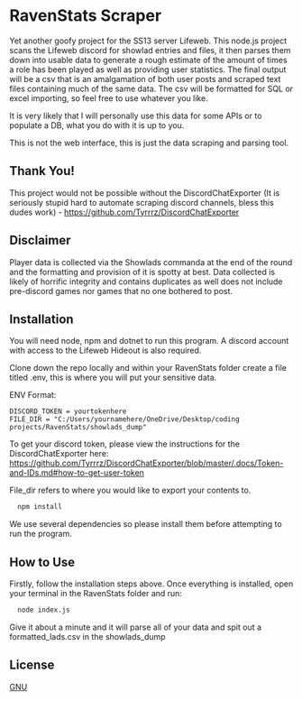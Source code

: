 
# RavenStats Scraper

Yet another goofy project for the SS13 server Lifeweb. This node.js project scans the Lifeweb discord for showlad entries and files, it then parses them down into usable data to generate a rough estimate of the amount of times a role has been played as well as providing user statistics. The final output will be a csv that is an amalgamation of both user posts and scraped text files containing much of the same data. The csv will be formatted for SQL or excel importing, so feel free to use whatever you like.

It is very likely that I will personally use this data for some APIs or to populate a DB, what you do with it is up to you.

This is not the web interface, this is just the data scraping and parsing tool.


## Thank You!

This project would not be possible without the DiscordChatExporter (It is seriously stupid hard to automate scraping discord channels, bless this dudes work) - https://github.com/Tyrrrz/DiscordChatExporter


## Disclaimer
Player data is collected via the Showlads commanda at the end of the round and the formatting and provision of it is spotty at best. Data collected is likely of horrific integrity and contains duplicates as well does not include pre-discord games nor games that no one bothered to post.


## Installation

You will need node, npm and dotnet to run this program. A discord account with access to the Lifeweb Hideout is also required.

Clone down the repo locally and within your RavenStats folder create a file titled .env, this is where you will put your sensitive data.

ENV Format:
```env
DISCORD_TOKEN = yourtokenhere
FILE_DIR = "C:/Users/yournamehere/OneDrive/Desktop/coding projects/RavenStats/showlads_dump"
```

To get your discord token, please view the instructions for the DiscordChatExporter here:
https://github.com/Tyrrrz/DiscordChatExporter/blob/master/.docs/Token-and-IDs.md#how-to-get-user-token

File_dir refers to where you would like to export your contents to.

```bash
  npm install
```
We use several dependencies so please install them before attempting to run the program.

## How to Use
Firstly, follow the installation steps above. Once everything is installed, open your terminal in the RavenStats folder and run:

```bash
  node index.js
```

Give it about a minute and it will parse all of your data and spit out a formatted_lads.csv in the showlads_dump
    
## License

[GNU](https://choosealicense.com/licenses/gpl-3.0/)

